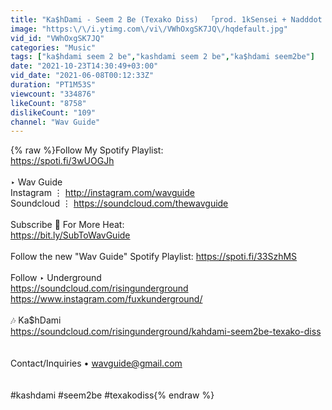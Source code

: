 ```yaml
---
title: "Ka$hDami - Seem 2 Be (Texako Diss)  「prod. 1kSensei + Nadddot + Fwthis1will」"
image: "https:\/\/i.ytimg.com\/vi\/VWhOxgSK7JQ\/hqdefault.jpg"
vid_id: "VWhOxgSK7JQ"
categories: "Music"
tags: ["ka$hdami seem 2 be","kashdami seem 2 be","ka$hdami seem2be"]
date: "2021-10-23T14:30:49+03:00"
vid_date: "2021-06-08T00:12:33Z"
duration: "PT1M53S"
viewcount: "334876"
likeCount: "8758"
dislikeCount: "109"
channel: "Wav Guide"
---
```

{% raw %}Follow My Spotify Playlist:<br /><a rel="nofollow" target="blank" href="https://spoti.fi/3wUOGJh">https://spoti.fi/3wUOGJh</a><br /><br />‣ Wav Guide<br />Instagram ⋮ <a rel="nofollow" target="blank" href="http://instagram.com/wavguide">http://instagram.com/wavguide</a><br />Soundcloud ⋮ <a rel="nofollow" target="blank" href="https://soundcloud.com/thewavguide">https://soundcloud.com/thewavguide</a><br /><br />Subscribe 🔔 For More Heat:<br /><a rel="nofollow" target="blank" href="https://bit.ly/SubToWavGuide">https://bit.ly/SubToWavGuide</a><br /><br />Follow the new &quot;Wav Guide&quot; Spotify Playlist: <a rel="nofollow" target="blank" href="https://spoti.fi/33SzhMS">https://spoti.fi/33SzhMS</a><br /><br />Follow ‣ Underground<br /><a rel="nofollow" target="blank" href="https://soundcloud.com/risingunderground">https://soundcloud.com/risingunderground</a><br /><a rel="nofollow" target="blank" href="https://www.instagram.com/fuxkunderground/">https://www.instagram.com/fuxkunderground/</a><br /><br />🎶 Ka$hDami<br /><a rel="nofollow" target="blank" href="https://soundcloud.com/risingunderground/kahdami-seem2be-texako-diss">https://soundcloud.com/risingunderground/kahdami-seem2be-texako-diss</a><br /><br /><br />Contact/Inquiries • wavguide@gmail.com<br /><br /><br />#kashdami #seem2be #texakodiss{% endraw %}
